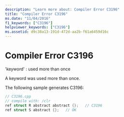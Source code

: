```yaml
---
description: "Learn more about: Compiler Error C3196"
title: "Compiler Error C3196"
ms.date: "11/04/2016"
f1_keywords: ["C3196"]
helpviewer_keywords: ["C3196"]
ms.assetid: d9c38a13-191d-472d-aa2b-f61a6459d16c
---
```

# Compiler Error C3196

'keyword' : used more than once

A keyword was used more than once.

The following sample generates C3196:

```cpp
// C3196.cpp
// compile with: /clr
ref struct R abstract abstract {};   // C3196
ref struct S abstract {};   // OK
```
